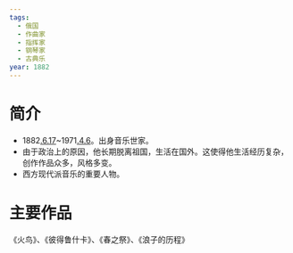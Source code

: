 ```yaml
---
tags:
  - 俄国
  - 作曲家
  - 指挥家
  - 钢琴家
  - 古典乐
year: 1882
---
```

# 简介

- 1882[.6.17](2024-06-17.md)~1971[.4.6](2024-04-06.md)。出身音乐世家。
- 由于政治上的原因，他长期脱离祖国，生活在国外。这使得他生活经历复杂，创作作品众多，风格多变。
- 西方现代派音乐的重要人物。
# 主要作品

《火鸟》、《彼得鲁什卡》、《春之祭》、《浪子的历程》